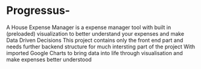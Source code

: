 # Progressus-
A House Expense Manager is a expense manager tool with built in (preloaded) visualization to better understand your expenses and make Data Driven Decisions
This project contains only the front end part and needs further backend structure for much intersting part of the project
With imported Google Charts to bring data into life through visualisation and make expenses better understood

